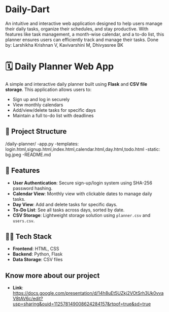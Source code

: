# Daily-Dart
An intuitive and interactive web application designed to help users manage their daily tasks, organize their schedules, and stay productive. With features like task management, a month-wise calendar, and a to-do list, this planner ensures users can efficiently track and manage their tasks.
Done by: Larshikha Krishnan V, Kavivarshini M, Dhivyasree BK

# 🗓️ Daily Planner Web App

A simple and interactive daily planner built using **Flask** and **CSV file storage**. This application allows users to:

- Sign up and log in securely
- View monthly calendars
- Add/view/delete tasks for specific days
- Maintain a full to-do list with deadlines

## 📁 Project Structure
/daily-planner/
-app.py
-templates: login.html,signup.html,index.html,calendar.html,day.html,todo.html
-static: bg.jpeg
-README.md



## 🚀 Features

- **User Authentication**: Secure sign-up/login system using SHA-256 password hashing.
- **Calendar View**: Monthly view with clickable dates to manage daily tasks.
- **Day View**: Add and delete tasks for specific days.
- **To-Do List**: See all tasks across days, sorted by date.
- **CSV Storage**: Lightweight storage solution using `planner.csv` and `users.csv`.

## 🧑‍💻 Tech Stack

- **Frontend**: HTML, CSS
- **Backend**: Python, Flask
- **Data Storage**: CSV files

## Know more about our project
- **Link**: https://docs.google.com/presentation/d/14h8uEt5UZkj2VOtSrh3Uk0vvaV8tAV6c/edit?usp=sharing&ouid=112578149008624284157&rtpof=true&sd=true
